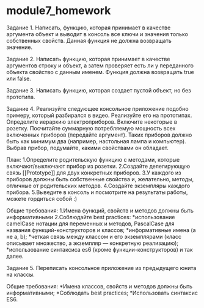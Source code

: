 # module7_homework
Задание 1. Написать, функцию, которая принимает в качестве аргумента объект и выводит в консоль все ключи и значения только собственных свойств. Данная функция не должна возвращать значение.

Задание 2. Написать функцию, которая принимает в качестве аргументов строку и объект, а затем проверяет есть ли у переданного объекта свойство с данным именем. Функция должна возвращать true или false.

Задание 3. Написать функцию, которая создает пустой объект, но без прототипа.

Задание 4. Реализуйте следующее консольное приложение подобно примеру, который разбирался в видео. Реализуйте его на прототипах. Определите иерархию электроприборов. Включите некоторые в розетку. Посчитайте суммарную потребляемую мощность всех включенных приборов (передайте аргумент).  Таких приборов должно быть как минимум два (например, настольная лампа и компьютер). Выбрав прибор, подумайте, какими свойствами он обладает.

План: 1.Определите родительскую функцию с методами, которые включают/выключают прибор из розетки. 2.Создайте делегирующую связь [[Prototype]] для двух конкретных приборов. 3.У каждого из приборов должны быть собственные свойства и, желательно, методы, отличные от родительских методов. 4.Создайте экземпляры каждого прибора. 5.Выведите в консоль и посмотрите на результаты работы, можете гордиться собой :)

Общие требования: 1.Имена функций, свойств и методов должны быть информативными 2.Соблюдайте best practices: *использование camelCase нотации для переменных и методов, PascalCase для названия функций-конструкторов и классов; *информативные имена (а не a, b); *четкая связь между классом и его экземплярами (класс описывает множество, а экземпляр — конкретную реализацию); *использование синтаксиса es6 (кроме функции-конструкторов) и так далее.

Задание 5. Переписать консольное приложение из предыдущего юнита на классы.

Общие требования: *Имена классов, свойств и методов должны быть информативными; *Соблюдать best practices; *Использовать синтаксис ES6.

